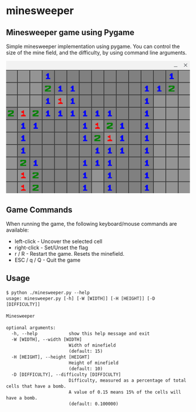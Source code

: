 # minesweeper
## Minesweeper game using Pygame

Simple minesweeper implementation using pygame. You can control the size of the mine field, and the difficulty, by using command line arguments.

![screenshot](screenshot.png)

## Game Commands
When running the game, the following keyboard/mouse commands are available:
- left-click - Uncover the selected cell
- right-click - Set/Unset the flag
- r / R - Restart the game. Resets the minefield.
- ESC / q / Q - Quit the game

## Usage
```
$ python ./minesweeper.py --help
usage: minesweeper.py [-h] [-W [WIDTH]] [-H [HEIGHT]] [-D [DIFFICULTY]]

Minesweeper

optional arguments:
  -h, --help            show this help message and exit
  -W [WIDTH], --width [WIDTH]
                        Width of minefield
                        (default: 15)
  -H [HEIGHT], --height [HEIGHT]
                        Height of minefield
                        (default: 10)
  -D [DIFFICULTY], --difficulty [DIFFICULTY]
                        Difficulty, measured as a percentage of total cells that have a bomb.
                        A value of 0.15 means 15% of the cells will have a bomb.
                        (default: 0.100000)
```
